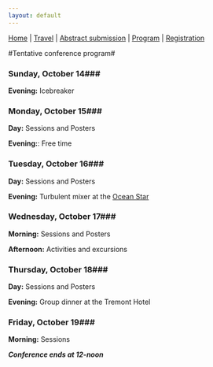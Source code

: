 ```yaml
---
layout: default
---
```


[Home](./) | [Travel](./travel) | [Abstract submission](./submissions) | [Program](./program) | [Registration](./registration)

#Tentative conference program#


### Sunday, October 14###

**Evening:** Icebreaker

### Monday, October 15###

**Day:** Sessions and Posters

**Evening:**: Free time

### Tuesday, October 16###

**Day:** Sessions and Posters

**Evening:** Turbulent mixer at the [Ocean Star](http://www.oceanstaroec.com/)

### Wednesday, October 17###

**Morning:** Sessions and Posters

**Afternoon:** Activities and excursions

### Thursday, October 18###

**Day:** Sessions and Posters

**Evening:**  Group dinner at the Tremont Hotel

### Friday, October 19###

**Morning:** Sessions

***Conference ends at 12-noon***
